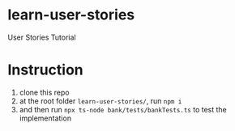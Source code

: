 # learn-user-stories
User Stories Tutorial

# Instruction
1. clone this repo 
2. at the root folder `learn-user-stories/`, run `npm i`
3. and then run `npx ts-node bank/tests/bankTests.ts` to test the implementation